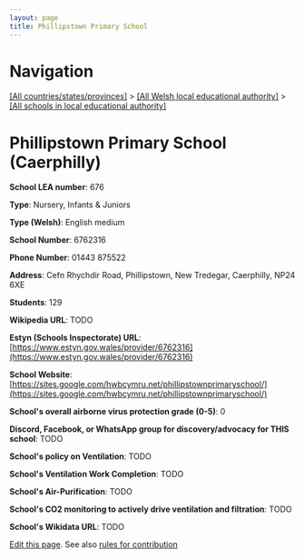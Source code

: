 ```yaml
---
layout: page
title: Phillipstown Primary School
---
```

# Navigation

[[All countries/states/provinces]](../../..) > [[All Welsh local educational authority]](../..) > [[All schools in local educational authority]](..)

# Phillipstown Primary School (Caerphilly)

**School LEA number**: 676

**Type**: Nursery, Infants & Juniors

**Type (Welsh)**: English medium

**School Number**: 6762316

**Phone Number**: 01443 875522

**Address**: Cefn Rhychdir Road, Phillipstown, New Tredegar, Caerphilly, NP24 6XE

**Students**: 129

**Wikipedia URL**: TODO

**Estyn (Schools Inspectorate) URL**: [https://www.estyn.gov.wales/provider/6762316](https://www.estyn.gov.wales/provider/6762316)

**School Website**: [https://sites.google.com/hwbcymru.net/phillipstownprimaryschool/](https://sites.google.com/hwbcymru.net/phillipstownprimaryschool/)

**School's overall airborne virus protection grade (0-5)**: 0

**Discord, Facebook, or WhatsApp group for discovery/advocacy for THIS school**: TODO

**School's policy on Ventilation**: TODO

**School's Ventilation Work Completion**: TODO

**School's Air-Purification**: TODO

**School's CO2 monitoring to actively drive ventilation and filtration**: TODO

**School's Wikidata URL**: TODO




[Edit this page](https://github.com/ventilate-schools/Wales/edit/prif/./Caerphilly/Phillipstown_Primary_School.md). See also [rules for contribution](../../../contribution-rules/)